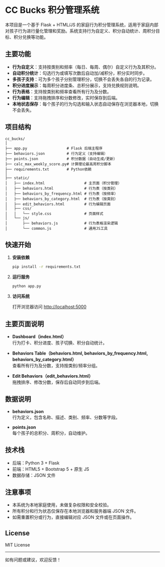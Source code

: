 # CC Bucks 积分管理系统

本项目是一个基于 Flask + HTML/JS 的家庭行为积分管理系统，适用于家庭内部对孩子行为进行量化管理和奖励。系统支持行为自定义、积分自动统计、周积分目标、积分兑换等功能。

## 主要功能

- **行为自定义**：支持按类别和频率（每日、每周、偶尔）自定义行为及其积分。
- **自动积分统计**：勾选行为或填写次数后自动加/减积分，积分实时同步。
- **多孩子支持**：可为多个孩子分别管理积分，切换不会丢失各自的行为记录。
- **积分进度展示**：每周积分进度条、总积分展示，支持兑换规则说明。
- **行为表格**：支持按类别和频率查看所有行为及分数。
- **行为编辑**：支持拖拽排序和分数修改，实时保存到后端。
- **本地状态保存**：每个孩子的行为勾选和输入状态自动保存在浏览器本地，切换不会丢失。

## 项目结构

```
cc_bucks/
│
├── app.py                  # Flask 后端主程序
├── behaviors.json          # 行为定义（支持编辑）
├── points.json             # 积分数据（自动生成/更新）
├── calc_max_weekly_score.py# 计算理论最高周积分脚本
├── requirements.txt        # Python依赖
│
├── static/
│   ├── index.html                  # 主页面（积分管理）
│   ├── behaviors.html              # 行为表（按类别）
│   ├── behaviors_by_frequency.html # 行为表（按频率）
│   ├── behaviors_by_category.html  # 行为表（按类别）
│   ├── edit_behaviors.html         # 行为编辑页面
│   ├── css/
│   │   └── style.css               # 页面样式
│   └── js/
│       ├── behaviors.js            # 行为表格渲染逻辑
│       └── common.js               # 通用JS工具
```

## 快速开始

1. **安装依赖**

   ```bash
   pip install -r requirements.txt
   ```

2. **运行服务**

   ```bash
   python app.py
   ```

3. **访问系统**

   打开浏览器访问 [http://localhost:5000](http://localhost:5000)

## 主要页面说明

- **Dashboard（index.html）**  
  行为打卡、积分进度、孩子切换、积分自动统计。

- **Behaviors Table（behaviors.html, behaviors_by_frequency.html, behaviors_by_category.html）**  
  查看所有行为及分数，支持按类别/频率分组。

- **Edit Behaviors（edit_behaviors.html）**  
  拖拽排序、修改分数，保存后自动同步到后端。

## 数据说明

- **behaviors.json**  
  行为定义，包含名称、描述、类别、频率、分数等字段。

- **points.json**  
  每个孩子的总积分、周积分，自动维护。

## 技术栈

- 后端：Python 3 + Flask
- 前端：HTML5 + Bootstrap 5 + 原生 JS
- 数据存储：JSON 文件

## 注意事项

- 本系统为本地家庭使用，未做复杂权限和安全校验。
- 所有积分和行为状态仅保存在本地浏览器和服务器端 JSON 文件。
- 如需重置积分或行为，直接编辑对应 JSON 文件或在页面操作。

## License

MIT License

---

如有问题或建议，欢迎反馈！